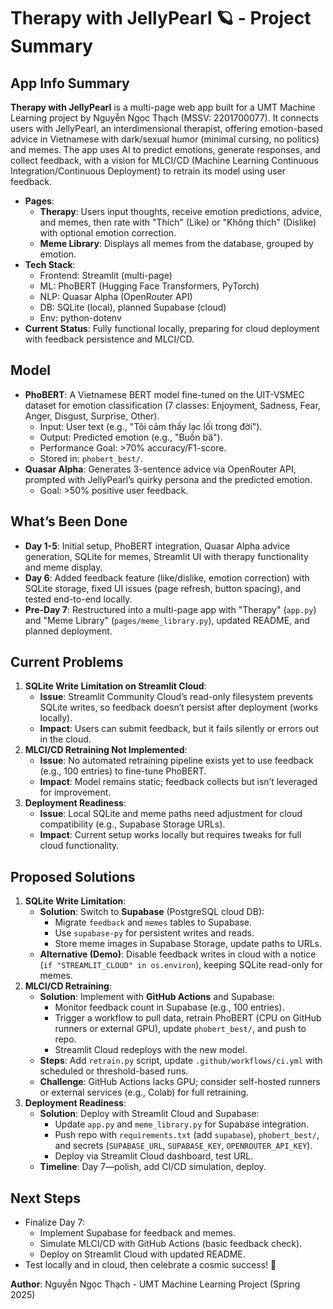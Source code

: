 # Therapy with JellyPearl 🪐 - Project Summary

## App Info Summary

**Therapy with JellyPearl** is a multi-page web app built for a UMT Machine Learning project by Nguyễn Ngọc Thạch (MSSV: 2201700077). It connects users with JellyPearl, an interdimensional therapist, offering emotion-based advice in Vietnamese with dark/sexual humor (minimal cursing, no politics) and memes. The app uses AI to predict emotions, generate responses, and collect feedback, with a vision for MLCI/CD (Machine Learning Continuous Integration/Continuous Deployment) to retrain its model using user feedback.

- **Pages**:
  - **Therapy**: Users input thoughts, receive emotion predictions, advice, and memes, then rate with "Thích" (Like) or "Không thích" (Dislike) with optional emotion correction.
  - **Meme Library**: Displays all memes from the database, grouped by emotion.
- **Tech Stack**:
  - Frontend: Streamlit (multi-page)
  - ML: PhoBERT (Hugging Face Transformers, PyTorch)
  - NLP: Quasar Alpha (OpenRouter API)
  - DB: SQLite (local), planned Supabase (cloud)
  - Env: python-dotenv
- **Current Status**: Fully functional locally, preparing for cloud deployment with feedback persistence and MLCI/CD.

## Model

- **PhoBERT**: A Vietnamese BERT model fine-tuned on the UIT-VSMEC dataset for emotion classification (7 classes: Enjoyment, Sadness, Fear, Anger, Disgust, Surprise, Other).
  - Input: User text (e.g., "Tôi cảm thấy lạc lối trong đời").
  - Output: Predicted emotion (e.g., "Buồn bã").
  - Performance Goal: >70% accuracy/F1-score.
  - Stored in: `phobert_best/`.
- **Quasar Alpha**: Generates 3-sentence advice via OpenRouter API, prompted with JellyPearl’s quirky persona and the predicted emotion.
  - Goal: >50% positive user feedback.

## What’s Been Done

- **Day 1-5**: Initial setup, PhoBERT integration, Quasar Alpha advice generation, SQLite for memes, Streamlit UI with therapy functionality and meme display.
- **Day 6**: Added feedback feature (like/dislike, emotion correction) with SQLite storage, fixed UI issues (page refresh, button spacing), and tested end-to-end locally.
- **Pre-Day 7**: Restructured into a multi-page app with "Therapy" (`app.py`) and "Meme Library" (`pages/meme_library.py`), updated README, and planned deployment.

## Current Problems

1. **SQLite Write Limitation on Streamlit Cloud**:
   - **Issue**: Streamlit Community Cloud’s read-only filesystem prevents SQLite writes, so feedback doesn’t persist after deployment (works locally).
   - **Impact**: Users can submit feedback, but it fails silently or errors out in the cloud.
2. **MLCI/CD Retraining Not Implemented**:
   - **Issue**: No automated retraining pipeline exists yet to use feedback (e.g., 100 entries) to fine-tune PhoBERT.
   - **Impact**: Model remains static; feedback collects but isn’t leveraged for improvement.
3. **Deployment Readiness**:
   - **Issue**: Local SQLite and meme paths need adjustment for cloud compatibility (e.g., Supabase Storage URLs).
   - **Impact**: Current setup works locally but requires tweaks for full cloud functionality.

## Proposed Solutions

1. **SQLite Write Limitation**:
   - **Solution**: Switch to **Supabase** (PostgreSQL cloud DB):
     - Migrate `feedback` and `memes` tables to Supabase.
     - Use `supabase-py` for persistent writes and reads.
     - Store meme images in Supabase Storage, update paths to URLs.
   - **Alternative (Demo)**: Disable feedback writes in cloud with a notice (`if "STREAMLIT_CLOUD" in os.environ`), keeping SQLite read-only for memes.
2. **MLCI/CD Retraining**:
   - **Solution**: Implement with **GitHub Actions** and Supabase:
     - Monitor feedback count in Supabase (e.g., 100 entries).
     - Trigger a workflow to pull data, retrain PhoBERT (CPU on GitHub runners or external GPU), update `phobert_best/`, and push to repo.
     - Streamlit Cloud redeploys with the new model.
   - **Steps**: Add `retrain.py` script, update `.github/workflows/ci.yml` with scheduled or threshold-based runs.
   - **Challenge**: GitHub Actions lacks GPU; consider self-hosted runners or external services (e.g., Colab) for full retraining.
3. **Deployment Readiness**:
   - **Solution**: Deploy with Streamlit Cloud and Supabase:
     - Update `app.py` and `meme_library.py` for Supabase integration.
     - Push repo with `requirements.txt` (add `supabase`), `phobert_best/`, and secrets (`SUPABASE_URL`, `SUPABASE_KEY`, `OPENROUTER_API_KEY`).
     - Deploy via Streamlit Cloud dashboard, test URL.
   - **Timeline**: Day 7—polish, add CI/CD simulation, deploy.

## Next Steps

- Finalize Day 7:
  - Implement Supabase for feedback and memes.
  - Simulate MLCI/CD with GitHub Actions (basic feedback check).
  - Deploy on Streamlit Cloud with updated README.
- Test locally and in cloud, then celebrate a cosmic success! 🚀

**Author**: Nguyễn Ngọc Thạch - UMT Machine Learning Project (Spring 2025)
